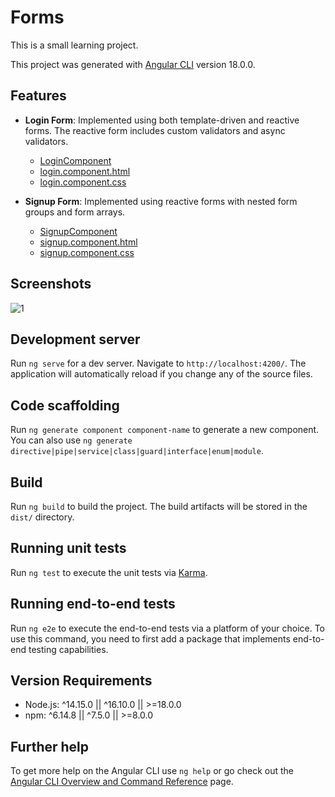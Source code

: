 # Forms

This is a small learning project.

This project was generated with [Angular CLI](https://github.com/angular/angular-cli) version 18.0.0.

## Features

- **Login Form**: Implemented using both template-driven and reactive forms. The reactive form includes custom validators and async validators.
  - [LoginComponent](src/app/auth/login/login.component.ts)
  - [login.component.html](src/app/auth/login/login.component.html)
  - [login.component.css](src/app/auth/login/login.component.css)

- **Signup Form**: Implemented using reactive forms with nested form groups and form arrays.
  - [SignupComponent](src/app/auth/signup/signup.component.ts)
  - [signup.component.html](src/app/auth/signup/signup.component.html)
  - [signup.component.css](src/app/auth/signup/signup.component.css)

## Screenshots

![1](https://github.com/user-attachments/assets/eb698a84-d56f-43c8-9f98-75aa2794df0f)

## Development server

Run `ng serve` for a dev server. Navigate to `http://localhost:4200/`. The application will automatically reload if you change any of the source files.

## Code scaffolding

Run `ng generate component component-name` to generate a new component. You can also use `ng generate directive|pipe|service|class|guard|interface|enum|module`.

## Build

Run `ng build` to build the project. The build artifacts will be stored in the `dist/` directory.

## Running unit tests

Run `ng test` to execute the unit tests via [Karma](https://karma-runner.github.io).

## Running end-to-end tests

Run `ng e2e` to execute the end-to-end tests via a platform of your choice. To use this command, you need to first add a package that implements end-to-end testing capabilities.

## Version Requirements

- Node.js: ^14.15.0 || ^16.10.0 || >=18.0.0
- npm: ^6.14.8 || ^7.5.0 || >=8.0.0

## Further help

To get more help on the Angular CLI use `ng help` or go check out the [Angular CLI Overview and Command Reference](https://angular.io/cli) page.
